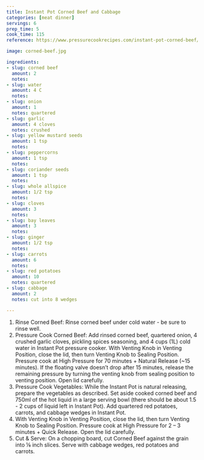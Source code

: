 ```yaml
---
title: Instant Pot Corned Beef and Cabbage
categories: [meat dinner]
servings: 6
prep_time: 5
cook_time: 115
reference: https://www.pressurecookrecipes.com/instant-pot-corned-beef/#recipe

image: corned-beef.jpg

ingredients:
- slug: corned beef
  amount: 2
  notes:
- slug: water
  amount: 4 C
  notes:
- slug: onion
  amount: 1
  notes: quartered
- slug: garlic
  amount: 4 cloves
  notes: crushed
- slug: yellow mustard seeds
  amount: 1 tsp
  notes:
- slug: peppercorns
  amount: 1 tsp
  notes:
- slug: coriander seeds
  amount: 1 tsp
  notes:
- slug: whole allspice
  amount: 1/2 tsp
  notes:
- slug: cloves
  amount: 3
  notes:
- slug: bay leaves
  amount: 3
  notes:
- slug: ginger
  amount: 1/2 tsp
  notes:
- slug: carrots
  amount: 6
  notes:
- slug: red potatoes
  amount: 10
  notes: quartered
- slug: cabbage
  amount: 2
  notes: cut into 8 wedges

---
```

1.  Rinse Corned Beef: Rinse corned beef under cold water - be sure to rinse well.
2. Pressure Cook Corned Beef: Add rinsed corned beef, quartered onion, 4 crushed garlic cloves, pickling spices seasoning, and 4 cups (1L) cold water in Instant Pot pressure cooker. With Venting Knob in Venting Position, close the lid, then turn Venting Knob to Sealing Position. Pressure cook at High Pressure for 70 minutes + Natural Release (~15 minutes). If the floating valve doesn’t drop after 15 minutes, release the remaining pressure by turning the venting knob from sealing position to venting position. Open lid carefully.
3. Pressure Cook Vegetables: While the Instant Pot is natural releasing, prepare the vegetables as described. Set aside cooked corned beef and 750ml of the hot liquid in a large serving bowl (there should be about 1.5 - 2 cups of liquid left in Instant Pot). Add quartered red potatoes, carrots, and cabbage wedges in Instant Pot.
4. With Venting Knob in Venting Position, close the lid, then turn Venting Knob to Sealing Position. Pressure cook at High Pressure for 2 – 3 minutes + Quick Release. Open the lid carefully.
5. Cut & Serve: On a chopping board, cut Corned Beef against the grain into ⅛ inch slices. Serve with cabbage wedges, red potatoes and carrots.